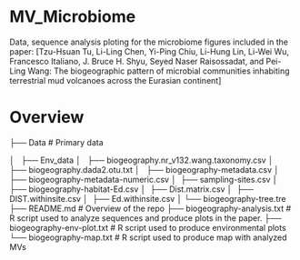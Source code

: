 # MV_Microbiome
 Data, sequence analysis ploting for the microbiome figures included in the paper: [Tzu-Hsuan Tu, Li-Ling Chen, Yi-Ping Chiu, Li-Hung Lin, Li-Wei Wu, Francesco Italiano, J. Bruce H. Shyu, Seyed Naser Raisossadat, and Pei-Ling Wang: The biogeographic pattern of microbial communities inhabiting terrestrial mud volcanoes across the Eurasian continent]

# Overview

├── Data          # Primary data

│   ├── Env_data 
│   ├── biogeography.nr_v132.wang.taxonomy.csv
│   ├── biogeography.dada2.otu.txt
│   ├── biogeography-metadata.csv
│   ├──	biogeography-metadata-numeric.csv
│   ├── sampling-sites.csv
│   ├── biogeography-habitat-Ed.csv
│   ├── Dist.matrix.csv
│   ├── DIST.withinsite.csv
│   ├──	Ed.withinsite.csv
│  	└── biogeography-tree.tre
├── README.md          			 # Overview of the repo
├── biogeography-analysis.txt    # R script used to analyze sequences and produce plots in the paper.
├── biogeography-env-plot.txt        # R script used to produce environmental plots
└── biogeography-map.txt           # R script used to produce map with analyzed MVs
